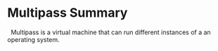 # Multipass Summary
&nbsp; Multipass is a virtual machine that can run different instances of a an operating system.
